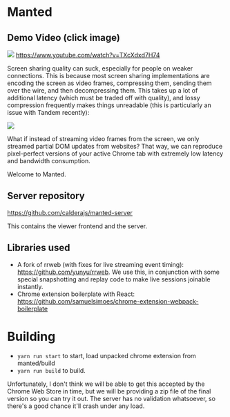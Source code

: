 # Manted

## Demo Video (click image)

[![](http://i3.ytimg.com/vi/TXcXdxd7H74/maxresdefault.jpg)](https://www.youtube.com/watch?v=TXcXdxd7H74)
https://www.youtube.com/watch?v=TXcXdxd7H74

Screen sharing quality can suck, especially for people on weaker connections. This is because most screen sharing implementations are encoding the screen as video frames, compressing them, sending them over the wire, and then decompressing them. This takes up a lot of additional latency (which must be traded off with quality), and lossy compression frequently makes things unreadable (this is particularly an issue with Tandem recently):

![](https://i.imgur.com/nOmcJSj.png)

What if instead of streaming video frames from the screen, we only streamed partial DOM updates from websites? That way, we can reproduce pixel-perfect versions of your active Chrome tab with extremely low latency and bandwidth consumption.

Welcome to Manted.

## Server repository

https://github.com/calderajs/manted-server

This contains the viewer frontend and the server.

## Libraries used

- A fork of rrweb (with fixes for live streaming event timing): https://github.com/yunyu/rrweb. We use this, in conjunction with some special snapshotting and replay code to make live sessions joinable instantly.
- Chrome extension boilerplate with React: https://github.com/samuelsimoes/chrome-extension-webpack-boilerplate

# Building

- `yarn run start` to start, load unpacked chrome extension from manted/build
- `yarn run build` to build.

Unfortunately, I don't think we will be able to get this accepted by the Chrome Web Store in time, but we will be providing a zip file of the final version so you can try it out. The server has no validation whatsoever, so there's a good chance it'll crash under any load.
